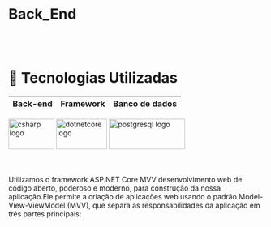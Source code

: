 # Back_End

<br><br>
# 🚀 Tecnologias Utilizadas
| Back-end                          | Framework                         | Banco de dados                           |
|-----------------------------------|-----------------------------|-------------------------------|
<div align="left">
  <img src="https://cdn.jsdelivr.net/gh/devicons/devicon/icons/csharp/csharp-original.svg" height="60" width="90" alt="csharp logo"  /> 
  <img src="https://cdn.jsdelivr.net/gh/devicons/devicon/icons/dotnetcore/dotnetcore-original.svg" height="60" width="100"  alt="dotnetcore logo"  /> 
  <img src="https://cdn.jsdelivr.net/gh/devicons/devicon/icons/postgresql/postgresql-original.svg" height="60" width="150" alt="postgresql logo"  />
</div><br><br>

Utilizamos o framework ASP.NET Core MVV desenvolvimento web de código aberto, poderoso e moderno, para construção da nossa aplicação.Ele permite a criação de aplicações web usando o padrão Model-View-ViewModel (MVV), que separa as responsabilidades da aplicação em três partes principais:
